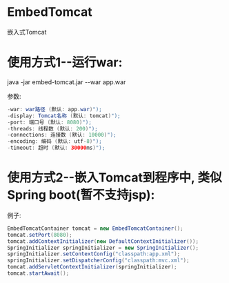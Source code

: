 # EmbedTomcat
嵌入式Tomcat

# 使用方式1--运行war:
java -jar embed-tomcat.jar --war app.war

参数:
``` java
-war: war路径 (默认: app.war)");
-display: Tomcat名称 (默认: tomcat)");
-port: 端口号 (默认: 8080)");
-threads: 线程数 (默认: 200)");
-connections: 连接数 (默认: 10000)");
-encoding: 编码 (默认: utf-8)");
-timeout: 超时 (默认: 30000ms)");
```

# 使用方式2--嵌入Tomcat到程序中, 类似Spring boot(暂不支持jsp):

例子:
``` java
EmbedTomcatContainer tomcat = new EmbedTomcatContainer();
tomcat.setPort(8080);
tomcat.addContextInitializer(new DefaultContextInitializer());
SpringInitializer springInitializer = new SpringInitializer();
springInitializer.setContextConfig("classpath:app.xml");
springInitializer.setDispatcherConfig("classpath:mvc.xml");
tomcat.addServletContextInitializer(springInitializer);
tomcat.startAwait();
```

